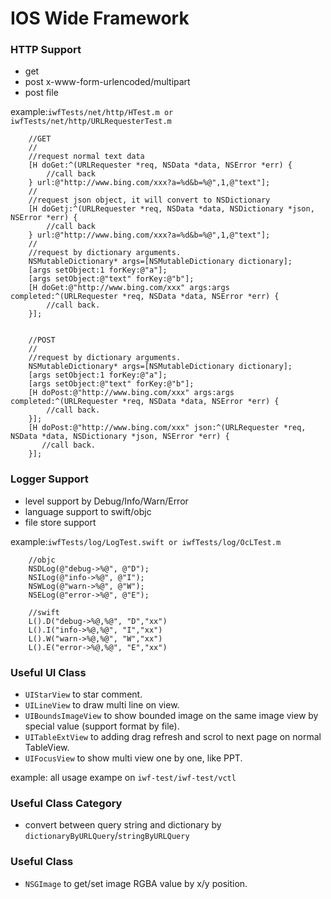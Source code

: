 IOS Wide Framework
======

### HTTP Support

* get
* post x-www-form-urlencoded/multipart
* post file

example:`iwfTests/net/http/HTest.m or iwfTests/net/http/URLRequesterTest.m`


```
	//GET
    //
    //request normal text data
    [H doGet:^(URLRequester *req, NSData *data, NSError *err) {
        //call back
    } url:@"http://www.bing.com/xxx?a=%d&b=%@",1,@"text"];
    //
    //request json object, it will convert to NSDictionary
    [H doGetj:^(URLRequester *req, NSData *data, NSDictionary *json, NSError *err) {
        //call back
    } url:@"http://www.bing.com/xxx?a=%d&b=%@",1,@"text"];
    //
    //request by dictionary arguments.
    NSMutableDictionary* args=[NSMutableDictionary dictionary];
    [args setObject:1 forKey:@"a"];
    [args setObject:@"text" forKey:@"b"];
    [H doGet:@"http://www.bing.com/xxx" args:args completed:^(URLRequester *req, NSData *data, NSError *err) {
        //call back.
    }];


	//POST
    //
    //request by dictionary arguments.
    NSMutableDictionary* args=[NSMutableDictionary dictionary];
    [args setObject:1 forKey:@"a"];
    [args setObject:@"text" forKey:@"b"];
    [H doPost:@"http://www.bing.com/xxx" args:args completed:^(URLRequester *req, NSData *data, NSError *err) {
        //call back.
    }];
    [H doPost:@"http://www.bing.com/xxx" json:^(URLRequester *req, NSData *data, NSDictionary *json, NSError *err) {
       //call back.
    }];
```
### Logger Support

* level support by Debug/Info/Warn/Error
* language support to swift/objc
* file store support

example:`iwfTests/log/LogTest.swift or iwfTests/log/OcLTest.m`

```
	//objc
    NSDLog(@"debug->%@", @"D");
    NSILog(@"info->%@", @"I");
    NSWLog(@"warn->%@", @"W");
    NSELog(@"error->%@", @"E");

	//swift
    L().D("debug->%@,%@", "D","xx")
    L().I("info->%@,%@", "I","xx")
    L().W("warn->%@,%@", "W","xx")
	L().E("error->%@,%@", "E","xx")
```

### Useful UI Class

* `UIStarView` to star comment.
* `UILineView` to draw multi line on view.
* `UIBoundsImageView` to show bounded image on the same image view by special value (support format by file).
* `UITableExtView` to adding drag refresh and scrol to next page on normal TableView.
* `UIFocusView` to show multi view one by one, like PPT.

example: all usage exampe on `iwf-test/iwf-test/vctl`

### Useful Class Category
* convert between query string and dictionary by `dictionaryByURLQuery`/`stringByURLQuery`


### Useful Class

* `NSGImage` to get/set image RGBA value by x/y position.


